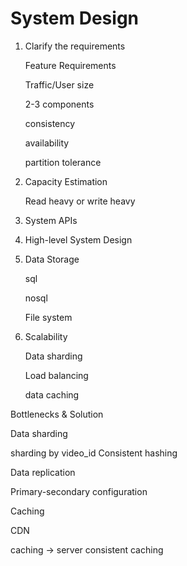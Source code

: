 # System Design

1. Clarify the requirements

   Feature Requirements

   Traffic/User size

   2-3 components

   consistency

   availability

   partition tolerance

2. Capacity Estimation

   Read heavy or write heavy

3. System APIs

4. High-level System Design

5. Data Storage

   sql

   nosql

   File system

6. Scalability

   Data sharding

   Load balancing

   data caching

Bottlenecks & Solution

Data sharding

sharding by video_id Consistent hashing

Data replication

Primary-secondary configuration



Caching 

CDN

caching -> server consistent caching